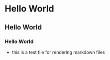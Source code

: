 

# Hello World

## Hello World

### Hello World

- this is a test file for rendering markdown files